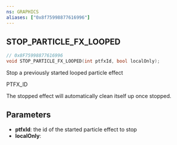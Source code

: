 ```yaml
---
ns: GRAPHICS
aliases: ["0x8f75998877616996"]
---
```

## STOP_PARTICLE_FX_LOOPED

```c
// 0x8F75998877616996
void STOP_PARTICLE_FX_LOOPED(int ptfxId, bool localOnly);
```

Stop a previously started looped particle effect

PTFX_ID

The stopped effect will automatically clean itself up once stopped.


## Parameters
* **ptfxId**: the id of the started particle effect to stop
* **localOnly**: 
